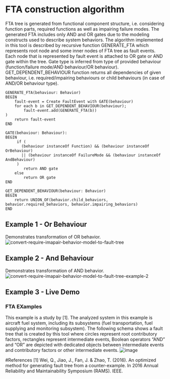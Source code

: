 # FTA construction algorithm

FTA tree is generated from functional component structure, i.e. considering function parts, required functions
as well as impairing failure modes. The generated FTA includes only AND and OR gates due to the
modeling constructs used to describe system behaviors. The algorithm implemented in this tool is described by recursive function GENERATE_FTA which represents root node and some inner nodes of FTA tree as fault events. Each node that is represented by fault event is attached to OR gate or AND
gate within the tree. Gate type is inferred from type of provided behaviour (function/failure mode/AND
behaviour/OR behaviour). GET_DEPENDENT_BEHAVIOUR function returns all dependencies of
given behaviour, i.e. required/impairing behaviours or child behaviours (in case of AND/OR behaviour
type). 

```
GENERATE_FTA(behaviour: Behavior)
BEGIN
	fault-event = Create FaultEvent with GATE(behaviour)
	for each b in GET_DEPENDENT_BEHAVIOUR(behaviour);
		fault-event.add(GENERATE_FTA(b))	
)
	return fault-event
END
```

```
GATE(behaviour: Behaviour):
BEGIN
     if (
       (behaviour instanceOf Function) && (behaviour instanceOf OrBehaviour) 
       || (behaviour instanceOf FailureMode && (behaviour instanceOf AndBehaviour)
     ) 
		return AND gate
	else
		return OR gate
END

```
```
GET_DEPENDENT_BEHAVIOUR(behaviour: Behavior)
BEGIN
	return UNION_OF(behavior.child_behaviors, behavior.required_behaviors, behavior.impairing_behaviors)
END
```

## Example 1 - Or Behaviour
Demonstrates transformation of OR behavior.
![convert-require-imapair-behavior-model-to-fault-tree](https://user-images.githubusercontent.com/18463762/134146813-8a257931-26bb-4350-b954-c29ac7601c9c.png)

## Example 2 - And Behaviour
Demonstrates transformation of AND behavior.
![convert-require-imapair-behavior-model-to-fault-tree-example-2](https://user-images.githubusercontent.com/18463762/137472141-065769d1-8f6c-4267-ac5e-4fc85c16a0c4.png)

## Example 3 - Live Demo
### FTA EXamples
This example is a study by [1]. The analyzed system in this example is aircraft fuel system, including its subsystems (fuel transportation, fuel supplying and monitoring subsystem).  The following schema shows a fault tree that is created by this tool where circles represent root contributory factors, rectangles represent intermediate events, Boolean operators “AND” and “OR” are depicted with dedicated objects between intermediate events and contributory factors or other intermediate events.
![image](https://user-images.githubusercontent.com/30232007/159119541-9a755fb0-93b6-42ba-a185-9fd1beb13dfd.png)


#References
[1] Wei, Q., Jiao, J., Fan, J. & Zhao, T. (2016). An optimized method for generating fault tree from a counter-example. In 2016
Annual Reliability and Maintainability Symposium (RAMS). IEEE.

